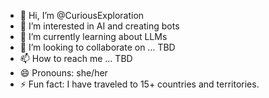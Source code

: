- 👋 Hi, I’m @CuriousExploration
- 👀 I’m interested in AI and creating bots
- 🌱 I’m currently learning about LLMs
- 💞️ I’m looking to collaborate on ... TBD
- 📫 How to reach me ... TBD
- 😄 Pronouns: she/her
- ⚡ Fun fact: I have traveled to 15+ countries and territories.

<!---
CuriousExploration/CuriousExploration is a ✨ special ✨ repository because its `README.md` (this file) appears on your GitHub profile.
You can click the Preview link to take a look at your changes.
--->
